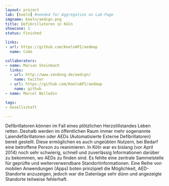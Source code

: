 ```yaml
---
layout: project
lab: [koeln] #needed for Aggregation on Lab-Page
imgname: koeln/aedcgn.png
title: Defibrillatoren in Köln
showcase: 1
status: Finished

links:
- url: https://github.com/KoelnAPI/aedmap
  name: Code

collaborators:
- name: Marian Steinbach
  links:
  - url: http://www.sendung.de/aedcgn/
    name: twitter
  - url: https://github.com/KoelnAPI/aedmap
    name: github
- name: Marcel Belledin

tags:
- Gesellschaft

---
```

Defibrillatoren können im Fall eines plötzlichen Herzstillstandes Leben retten. Deshalb werden im öffentlichen Raum immer mehr sogenannte Laiendefibrillatoren oder AEDs (Automatisierte Externe Defibrillatoren) bereit gestellt. Diese ermöglichen es auch ungeübten Nutzern, bei Bedarf eine betroffene Person zu reanimieren.
In Köln war es bislang (vor April 2014) noch sehr schwierig, schnell und zuverlässig Informationen darüber zu bekommen, wo AEDs zu finden sind. Es fehlte eine zentrale Sammelstelle für geprüfte und weiterverwendbare Standortinformationen. Eine Reihe von mobilen Anwendungen (Apps) boten prinzipiell die Möglichkeit, AED-Standorte anzuzeigen, jedoch war die Datenlage sehr dünn und angezeigte Standorte teilweise fehlerhaft.
